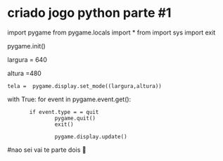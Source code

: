 # criado jogo python parte #1
import pygame
from pygame.locals import *
from import sys import exit

 pygame.init()
 
 
 largura = 640
 
 altura =480
 
 
 
 	tela =	pygame.display.set_mode((largura,altura))
 
 
 
 
 
 with True:
         for event in pygame.event.get():
           
           if event.type = = quit
                   pygame.quit()
                   exit()
                   
                   pygame.display.update()
   
   
 #nao sei vai te parte dois 🙂 
 
 
 
 
 
      
      
      
      
      
      
      
      
      
